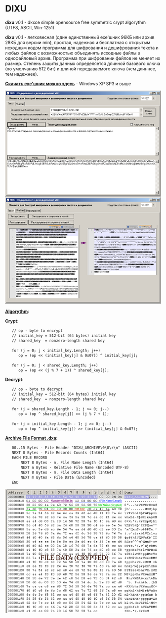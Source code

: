 # DIXU

**dixu** v0.1 - dkxce simple opensource free symmetric crypt algorythm (UTF8, ASCII, Win-1251)

**dixu** v0.1 - легковесная (один единственный exe'шник 96КБ или архив 28КБ для версии min), простая, надежная и бесплатная с открытым исходным кодом программа для шифрования и дешифрования текста и любых файлов с возможностью объединять исходные файлы в однофайловый архив. Программа при шифровании файлов не меняет их размер. Степень защиты данных определяется длинной базового ключа (по умолчанию 512 бит) и длиной передаваемого ключа (чем длиннее, тем надежнее).

**[Скачать exe'шник можно здесь](https://github.com/dkxce/DIXU/releases/tag/dixuv0.1)** - Windows XP SP3 и выше

<img src="window.png"/>    
<img src="wcoded.png"/>    


**[Algorythm](dkxce.Crypt.DIXU.cs)**:
 
   **Crypt**:  
   
       // op - byte to encrypt
       // initial_key = 512-bit (64 bytes) initial key
       // shared_key  = nonzero-length shared key
       
       for (j = 0; j < initial_key.Length; j++)
          op = (op << (initial_key[j] & 0x07)) ^ initial_key[j];
          
       for (j = 0; j < shared_key.Length; j++)
          op = (op << (j % 7 + 1)) ^ shared_key[j];
          
   **Decrypt**:    
   
       // op - byte to decrypt
       // initial_key = 512-bit (64 bytes) initial key
       // shared_key  = nonzero-length shared key
       
       for (j = shared_key.Length - 1; j >= 0; j--)
          op = (op ^ shared_key[j]) >> (j % 7 + 1);
          
       for (j = initial_key.Length - 1; j >= 0; j--)
          op = (op ^ initial_key[j]) >> (initial_key[j] & 0x07);
   
**[Archive File Format .dxa](https://github.com/dkxce/DIXU/blob/main/DIXUForm.cs#L576)**:    

       00..15 Bytes - File Header "DIXU_ARCHIVE\0\0\r\n" (ASCII)
       NEXT 8 Bytes - File Records Counts (Int64)
       EACH FILE RECORD
           NEXT 8 Bytes - n, File Name Length (Int64)
           NEXT n Bytes - Relative File Name (Encoded UTF-8)
           NEXT 8 Bytes - m, File Data Length (Int64)
           NEXT m Bytes - File Data (Encoded)
       END

<img src="archive.png"/>
